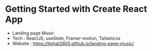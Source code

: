 # Getting Started with Create React App
- Landing page Music
- Tech : ReactJS, useState, Framer-motion, Tailwincss
- Website : https://ttphat2805.github.io/landing-page-music/
